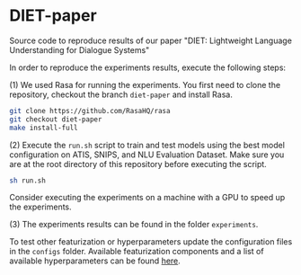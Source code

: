 # DIET-paper

Source code to reproduce results of our paper "DIET: Lightweight Language Understanding for Dialogue Systems"

In order to reproduce the experiments results, execute the following steps:

(1) We used Rasa for running the experiments. 
You first need to clone the repository, checkout the branch `diet-paper` and install Rasa.

```bash
git clone https://github.com/RasaHQ/rasa
git checkout diet-paper
make install-full
```

(2) Execute the `run.sh` script to train and test models using the best model configuration on ATIS, SNIPS, and
NLU Evaluation Dataset. Make sure you are at the root directory of this repository before executing the script.

```bash
sh run.sh
```

Consider executing the experiments on a machine with a GPU to speed up the experiments.

(3) The experiments results can be found in the folder `experiments`.

To test other featurization or hyperparameters update the configuration files in the `configs` folder.
Available featurization components and a list of available hyperparameters can be found 
[here](https://rasa.com/docs/rasa/nlu/components/).